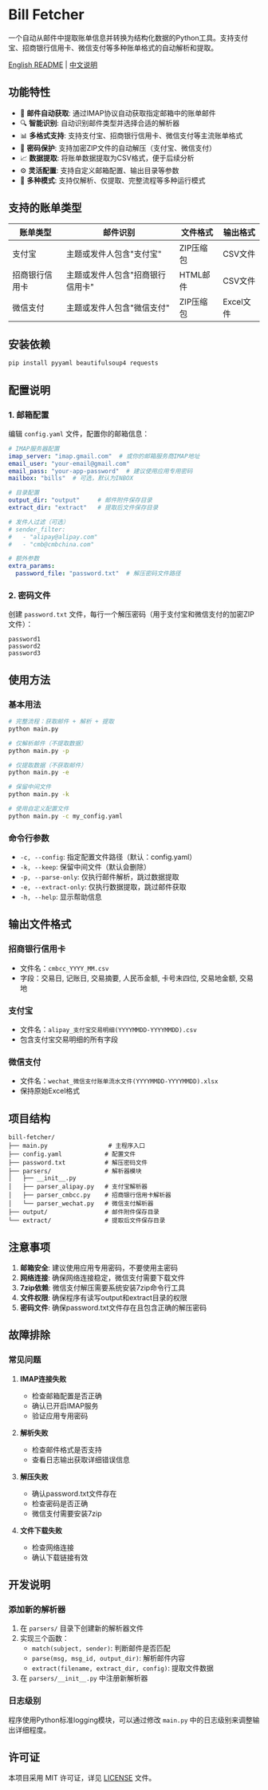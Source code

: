 # Bill Fetcher

一个自动从邮件中提取账单信息并转换为结构化数据的Python工具。支持支付宝、招商银行信用卡、微信支付等多种账单格式的自动解析和提取。

[English README](README.md) | [中文说明](README_zh.md)

## 功能特性

- 📧 **邮件自动获取**: 通过IMAP协议自动获取指定邮箱中的账单邮件
- 🔍 **智能识别**: 自动识别邮件类型并选择合适的解析器
- 📊 **多格式支持**: 支持支付宝、招商银行信用卡、微信支付等主流账单格式
- 🔐 **密码保护**: 支持加密ZIP文件的自动解压（支付宝、微信支付）
- 📈 **数据提取**: 将账单数据提取为CSV格式，便于后续分析
- ⚙️ **灵活配置**: 支持自定义邮箱配置、输出目录等参数
- 🚀 **多种模式**: 支持仅解析、仅提取、完整流程等多种运行模式

## 支持的账单类型

| 账单类型 | 邮件识别 | 文件格式 | 输出格式 |
|---------|---------|---------|---------|
| 支付宝 | 主题或发件人包含"支付宝" | ZIP压缩包 | CSV文件 |
| 招商银行信用卡 | 主题或发件人包含"招商银行信用卡" | HTML邮件 | CSV文件 |
| 微信支付 | 主题或发件人包含"微信支付" | ZIP压缩包 | Excel文件 |

## 安装依赖

```bash
pip install pyyaml beautifulsoup4 requests
```

## 配置说明

### 1. 邮箱配置

编辑 `config.yaml` 文件，配置你的邮箱信息：

```yaml
# IMAP服务器配置
imap_server: "imap.gmail.com"  # 或你的邮箱服务商IMAP地址
email_user: "your-email@gmail.com"
email_pass: "your-app-password"  # 建议使用应用专用密码
mailbox: "bills"  # 可选，默认为INBOX

# 目录配置
output_dir: "output"     # 邮件附件保存目录
extract_dir: "extract"   # 提取后文件保存目录

# 发件人过滤（可选）
# sender_filter: 
#   - "alipay@alipay.com"
#   - "cmb@cmbchina.com"

# 额外参数
extra_params:
  password_file: "password.txt"  # 解压密码文件路径
```

### 2. 密码文件

创建 `password.txt` 文件，每行一个解压密码（用于支付宝和微信支付的加密ZIP文件）：

```
password1
password2
password3
```

## 使用方法

### 基本用法

```bash
# 完整流程：获取邮件 + 解析 + 提取
python main.py

# 仅解析邮件（不提取数据）
python main.py -p

# 仅提取数据（不获取邮件）
python main.py -e

# 保留中间文件
python main.py -k

# 使用自定义配置文件
python main.py -c my_config.yaml
```

### 命令行参数

- `-c, --config`: 指定配置文件路径（默认：config.yaml）
- `-k, --keep`: 保留中间文件（默认会删除）
- `-p, --parse-only`: 仅执行邮件解析，跳过数据提取
- `-e, --extract-only`: 仅执行数据提取，跳过邮件获取
- `-h, --help`: 显示帮助信息

## 输出文件格式

### 招商银行信用卡
- 文件名：`cmbcc_YYYY_MM.csv`
- 字段：交易日, 记账日, 交易摘要, 人民币金额, 卡号末四位, 交易地金额, 交易地

### 支付宝
- 文件名：`alipay_支付宝交易明细(YYYYMMDD-YYYYMMDD).csv`
- 包含支付宝交易明细的所有字段

### 微信支付
- 文件名：`wechat_微信支付账单流水文件(YYYYMMDD-YYYYMMDD).xlsx`
- 保持原始Excel格式

## 项目结构

```
bill-fetcher/
├── main.py                 # 主程序入口
├── config.yaml            # 配置文件
├── password.txt           # 解压密码文件
├── parsers/               # 解析器模块
│   ├── __init__.py
│   ├── parser_alipay.py   # 支付宝解析器
│   ├── parser_cmbcc.py    # 招商银行信用卡解析器
│   └── parser_wechat.py   # 微信支付解析器
├── output/                # 邮件附件保存目录
└── extract/               # 提取后文件保存目录
```

## 注意事项

1. **邮箱安全**: 建议使用应用专用密码，不要使用主密码
2. **网络连接**: 确保网络连接稳定，微信支付需要下载文件
3. **7zip依赖**: 微信支付解压需要系统安装7zip命令行工具
4. **文件权限**: 确保程序有读写output和extract目录的权限
5. **密码文件**: 确保password.txt文件存在且包含正确的解压密码

## 故障排除

### 常见问题

1. **IMAP连接失败**
   - 检查邮箱配置是否正确
   - 确认已开启IMAP服务
   - 验证应用专用密码

2. **解析失败**
   - 检查邮件格式是否支持
   - 查看日志输出获取详细错误信息

3. **解压失败**
   - 确认password.txt文件存在
   - 检查密码是否正确
   - 微信支付需要安装7zip

4. **文件下载失败**
   - 检查网络连接
   - 确认下载链接有效

## 开发说明

### 添加新的解析器

1. 在 `parsers/` 目录下创建新的解析器文件
2. 实现三个函数：
   - `match(subject, sender)`: 判断邮件是否匹配
   - `parse(msg, msg_id, output_dir)`: 解析邮件内容
   - `extract(filename, extract_dir, config)`: 提取文件数据
3. 在 `parsers/__init__.py` 中注册新解析器

### 日志级别

程序使用Python标准logging模块，可以通过修改 `main.py` 中的日志级别来调整输出详细程度。

## 许可证

本项目采用 MIT 许可证，详见 [LICENSE](LICENSE) 文件。
